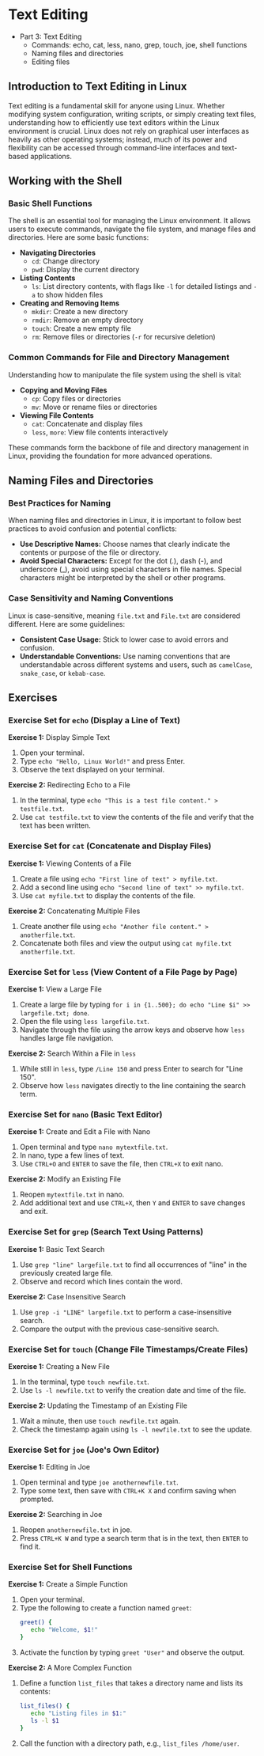 Text Editing
============

- Part 3: Text Editing
  - Commands: echo, cat, less, nano, grep, touch, joe, shell functions
  - Naming files and directories
  - Editing files

## Introduction to Text Editing in Linux

Text editing is a fundamental skill for anyone using Linux. Whether modifying system configuration, writing scripts, or simply creating text files, understanding how to efficiently use text editors within the Linux environment is crucial. Linux does not rely on graphical user interfaces as heavily as other operating systems; instead, much of its power and flexibility can be accessed through command-line interfaces and text-based applications.

## Working with the Shell

### Basic Shell Functions

The shell is an essential tool for managing the Linux environment. It allows users to execute commands, navigate the file system, and manage files and directories. Here are some basic functions:

- **Navigating Directories**
  - `cd`: Change directory
  - `pwd`: Display the current directory
- **Listing Contents**
  - `ls`: List directory contents, with flags like `-l` for detailed listings and `-a` to show hidden files
- **Creating and Removing Items**
  - `mkdir`: Create a new directory
  - `rmdir`: Remove an empty directory
  - `touch`: Create a new empty file
  - `rm`: Remove files or directories (`-r` for recursive deletion)

### Common Commands for File and Directory Management

Understanding how to manipulate the file system using the shell is vital:
- **Copying and Moving Files**
  - `cp`: Copy files or directories
  - `mv`: Move or rename files or directories
- **Viewing File Contents**
  - `cat`: Concatenate and display files
  - `less`, `more`: View file contents interactively

These commands form the backbone of file and directory management in Linux, providing the foundation for more advanced operations.

## Naming Files and Directories

### Best Practices for Naming

When naming files and directories in Linux, it is important to follow best practices to avoid confusion and potential conflicts:
- **Use Descriptive Names:** Choose names that clearly indicate the contents or purpose of the file or directory.
- **Avoid Special Characters:** Except for the dot (.), dash (-), and underscore (_), avoid using special characters in file names. Special characters might be interpreted by the shell or other programs.

### Case Sensitivity and Naming Conventions

Linux is case-sensitive, meaning `file.txt` and `File.txt` are considered different. Here are some guidelines:
- **Consistent Case Usage:** Stick to lower case to avoid errors and confusion.
- **Understandable Conventions:** Use naming conventions that are understandable across different systems and users, such as `camelCase`, `snake_case`, or `kebab-case`.

## Exercises

### Exercise Set for `echo` (Display a Line of Text)
**Exercise 1:** Display Simple Text

1. Open your terminal.
2. Type `echo "Hello, Linux World!"` and press Enter.
3. Observe the text displayed on your terminal.

**Exercise 2:** Redirecting Echo to a File

1. In the terminal, type `echo "This is a test file content." > testfile.txt`.
2. Use `cat testfile.txt` to view the contents of the file and verify that the text has been written.

### Exercise Set for `cat` (Concatenate and Display Files)
**Exercise 1:** Viewing Contents of a File

1. Create a file using `echo "First line of text" > myfile.txt`.
2. Add a second line using `echo "Second line of text" >> myfile.txt`.
3. Use `cat myfile.txt` to display the contents of the file.

**Exercise 2:** Concatenating Multiple Files

1. Create another file using `echo "Another file content." > anotherfile.txt`.
2. Concatenate both files and view the output using `cat myfile.txt anotherfile.txt`.

### Exercise Set for `less` (View Content of a File Page by Page)
**Exercise 1:** View a Large File

1. Create a large file by typing `for i in {1..500}; do echo "Line $i" >> largefile.txt; done`.
2. Open the file using `less largefile.txt`.
3. Navigate through the file using the arrow keys and observe how `less` handles large file navigation.

**Exercise 2:** Search Within a File in `less`

1. While still in `less`, type `/Line 150` and press Enter to search for "Line 150".
2. Observe how `less` navigates directly to the line containing the search term.

### Exercise Set for `nano` (Basic Text Editor)
**Exercise 1:** Create and Edit a File with Nano

1. Open terminal and type `nano mytextfile.txt`.
2. In nano, type a few lines of text.
3. Use `CTRL+O` and `ENTER` to save the file, then `CTRL+X` to exit nano.

**Exercise 2:** Modify an Existing File

1. Reopen `mytextfile.txt` in nano.
2. Add additional text and use `CTRL+X`, then `Y` and `ENTER` to save changes and exit.

### Exercise Set for `grep` (Search Text Using Patterns)
**Exercise 1:** Basic Text Search

1. Use `grep "line" largefile.txt` to find all occurrences of "line" in the previously created large file.
2. Observe and record which lines contain the word.

**Exercise 2:** Case Insensitive Search

1. Use `grep -i "LINE" largefile.txt` to perform a case-insensitive search.
2. Compare the output with the previous case-sensitive search.

### Exercise Set for `touch` (Change File Timestamps/Create Files)
**Exercise 1:** Creating a New File

1. In the terminal, type `touch newfile.txt`.
2. Use `ls -l newfile.txt` to verify the creation date and time of the file.

**Exercise 2:** Updating the Timestamp of an Existing File

1. Wait a minute, then use `touch newfile.txt` again.
2. Check the timestamp again using `ls -l newfile.txt` to see the update.

### Exercise Set for `joe` (Joe's Own Editor)
**Exercise 1:** Editing in Joe

1. Open terminal and type `joe anothernewfile.txt`.
2. Type some text, then save with `CTRL+K X` and confirm saving when prompted.

**Exercise 2:** Searching in Joe

1. Reopen `anothernewfile.txt` in joe.
2. Press `CTRL+K W` and type a search term that is in the text, then `ENTER` to find it.

### Exercise Set for Shell Functions
**Exercise 1:** Create a Simple Function

1. Open your terminal.
2. Type the following to create a function named `greet`:
   ```bash
   greet() {
      echo "Welcome, $1!"
   }
   ```
3. Activate the function by typing `greet "User"` and observe the output.

**Exercise 2:** A More Complex Function

1. Define a function `list_files` that takes a directory name and lists its contents:
   ```bash
   list_files() {
      echo "Listing files in $1:"
      ls -l $1
   }
   ```
2. Call the function with a directory path, e.g., `list_files /home/user`.
